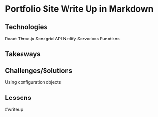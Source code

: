 # Portfolio Site Write Up in Markdown
## Technologies
React
Three.js
Sendgrid API
Netlify Serverless Functions

## Takeaways
## Challenges/Solutions
Using configuration objects

## Lessons


#writeup
